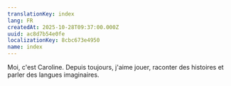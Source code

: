 ```yaml
---
translationKey: index
lang: FR
createdAt: 2025-10-28T09:37:00.000Z
uuid: ac8d7b54e0fe
localizationKey: 8cbc673e4950
name: index
---
```

Moi, c'est Caroline. Depuis toujours, j'aime jouer, raconter des histoires et parler des langues imaginaires.
